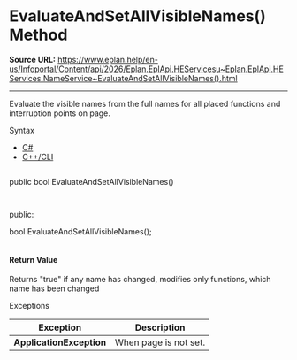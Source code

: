 # EvaluateAndSetAllVisibleNames() Method

**Source URL:** https://www.eplan.help/en-us/Infoportal/Content/api/2026/Eplan.EplApi.HEServicesu~Eplan.EplApi.HEServices.NameService~EvaluateAndSetAllVisibleNames().html

---

Evaluate the visible names from the full names for all placed functions and interruption points on page.

Syntax

- [C#](#i-syntax-CS)
- [C++/CLI](#i-syntax-CPP2005)

```
```
public bool EvaluateAndSetAllVisibleNames()
```
```

```
```
public:

bool EvaluateAndSetAllVisibleNames();
```
```

#### Return Value

Returns "true" if any name has changed, modifies only functions, which name has been changed

Exceptions

| Exception | Description |
| --- | --- |
| **ApplicationException** | When page is not set. |
